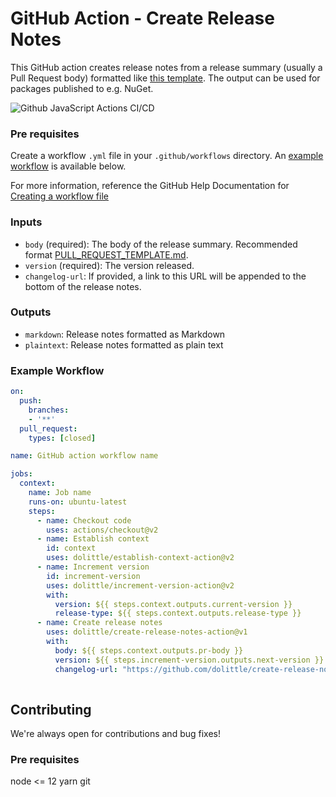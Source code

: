# GitHub Action - Create Release Notes
This GitHub action creates release notes from a release summary (usually a Pull Request body) formatted
like [this template](.github/PULL_REQUEST_TEMPLATE.md). The output can be used for packages published to
e.g. NuGet.

![Github JavaScript Actions CI/CD](https://github.com/dolittle/create-release-notes-action/workflows/Github%20JavaScript%20Actions%20CI/CD/badge.svg)

### Pre requisites
Create a workflow `.yml` file in your `.github/workflows` directory. An [example workflow](#example-workflow) is available below.

For more information, reference the GitHub Help Documentation for [Creating a workflow file](https://help.github.com/en/articles/configuring-a-workflow#creating-a-workflow-file)

### Inputs
- `body` (required): The body of the release summary. Recommended format [PULL_REQUEST_TEMPLATE.md](.github/PULL_REQUEST_TEMPLATE.md).
- `version` (required): The version released.
- `changelog-url`: If provided, a link to this URL will be appended to the bottom of the release notes.

### Outputs
- `markdown`: Release notes formatted as Markdown
- `plaintext`: Release notes formatted as plain text

### Example Workflow
```yaml
on:
  push:
    branches:
    - '**'
  pull_request:
    types: [closed]

name: GitHub action workflow name

jobs:
  context:
    name: Job name
    runs-on: ubuntu-latest
    steps:
      - name: Checkout code
        uses: actions/checkout@v2
      - name: Establish context
        id: context
        uses: dolittle/establish-context-action@v2
      - name: Increment version
        id: increment-version
        uses: dolittle/increment-version-action@v2
        with:
          version: ${{ steps.context.outputs.current-version }}
          release-type: ${{ steps.context.outputs.release-type }}
      - name: Create release notes
        uses: dolittle/create-release-notes-action@v1
        with:
          body: ${{ steps.context.outputs.pr-body }}
          version: ${{ steps.increment-version.outputs.next-version }}
          changelog-url: "https://github.com/dolittle/create-release-notes-action/blob/master/CHANGELOG.md"
        
```
## Contributing
We're always open for contributions and bug fixes!

### Pre requisites
node <= 12
yarn
git

